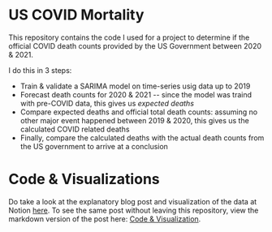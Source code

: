 # US COVID Mortality
This repository contains the code I used for a project to determine if the official COVID death counts provided by the US Government between 2020 & 2021.

I do this in 3 steps:
* Train & validate a SARIMA model on time-series usig data up to 2019
* Forecast death counts for 2020 & 2021 -- since the model was traind with pre-COVID data, this gives us _expected deaths_
* Compare expected deaths and official total death counts: assuming no other major event happened between 2019 & 2020, this gives us the calculated COVID related deaths
* Finally, compare the calculated deaths with the actual death counts from the US government to arrive at a conclusion


# Code & Visualizations
Do take a look at the explanatory blog post and visualization of the data at Notion [here](https://www.notion.so/akalank/Are-the-official-COVID-related-mortality-figures-in-the-US-accurate-A-forecasting-exercise-using-a--e81f4e29ccd047c78392c3d6b1445e1b). To see the same post without leaving this repository, view the markdown version of the post here: [Code & Visualization](https://github.com/akalankjayakumar/US-COVID-Mortality/blob/main/Code%20%26%20Visualization.md).
